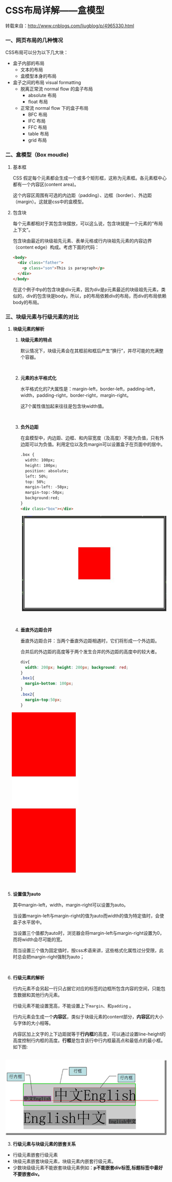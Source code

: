 # CSS布局详解——盒模型

转载来自：http://www.cnblogs.com/liugblog/p/4965330.html



### 一、网页布局的几种情况

CSS布局可以分为以下几大块：

- 盒子内部的布局
  - 文本的布局
  - 盒模型本身的布局
- 盒子之间的布局 visual formatting
  - 脱离正常流 normal flow 的盒子布局
    - absolute 布局
    - float 布局
  - 正常流 normal flow 下的盒子布局
    - BFC 布局
    - IFC 布局
    - FFC 布局
    - table 布局
    - grid 布局



### 二、盒模型（Box moudle)

1. 基本框

   CSS 假定每个元素都会生成一个或多个矩形框，这称为元素框。各元素框中心都有一个内容区(content area)。

   这个内容区周围有可选的内边距（padding）、边框（border）、外边距（margin）。这就是css中的盒模型。

2. 包含块

   每个元素都相对于其包含块摆放，可以这么说，包含块就是一个元素的“布局上下文”。

   包含块由最近的块级祖先元素、表单元格或行内块祖先元素的内容边界（content edge）构成。考虑下面的代码：

   ```html
   <body>
     <div class="father">
       <p class="son">This is paragraph</p>
     </div>
   </body>
   ```

   在这个例子中p的包含块是div元素，因为div是p元素最近的块级祖先元素，类似的，div的包含块是body。所以，p的布局依赖div的布局，而div的布局依赖body的布局。



### 三、块级元素与行级元素的对比

1. **块级元素的解析**

   1. **块级元素的特点**

      默认情况下，块级元素会在其框前和框后产生“换行”，并尽可能的充满整个容器。

      ​

   2. **元素的水平格式化**

      水平格式化的7大属性是：margin-left，border-left，padding-left，width，padding-right，border-right，margin-right。

      这7个属性值加起来往往是包含块width值。

      ​

   3. **负外边距**

      在盒模型中，内边距、边框、和内容宽度（及高度）不能为负值，只有外边距可以为负值。利用定位以及负margin可以设置盒子在页面中的居中。

      ```html
      .box {
        width: 100px; 
        height: 100px; 
        position: absolute; 
        left: 50%; 
        top: 50%; 
        margin-left: -50px; 
        margin-top:-50px;
        background:red;
      }
      <div class="box"></div>
      ```
       ![负外边距居中](https://github.com/Artila/Interview/blob/master/%E8%B5%84%E6%96%99%E6%94%B6%E9%9B%86/img/box1.jpg)

      ​

   4. **垂直外边距合并**

      垂直外边距合并：当两个垂直外边距相遇时，它们将形成一个外边距。

      合并后的外边距的高度等于两个发生合并的外边距的高度中的较大者。

      ```css
      div{
      	width: 200px; height: 200px; background: red; 
      }
      .box1{
      	margin-bottom: 100px;
      }
      .box2{
      	margin-top:50px;
      }
      ```
      ![垂直外边距合并](https://github.com/Artila/Interview/blob/master/%E8%B5%84%E6%96%99%E6%94%B6%E9%9B%86/img/margin1.jpg)

      ​

   5. **设置值为auto**

      其中margin-left，width，margin-right可以设置为auto。

      当设置margin-left与margin-right的值为auto而width的值为特定值时，会使盒子水平居中。

      当设置三个值都为auto时，浏览器会将margin-left与margin-right设置为0，而将width会尽可能的宽。

      而当设置三个值为固定值时，按css术语来讲，这些格式化属性过分受限，此时总会把margin-right强制为auto；

      ​

2. **行级元素的解析**

   行内元素不会另起一行只占据它对应的标签的边框所包含内容的空间，只能包含数据和其他行内元素。

   行级元素不能设置宽高，不能设置上下`margin`、和`padding` 。

   行内元素会生成一个**内容区**，类似于块级元素的content部分，**内容区**的大小与字体的大小相等。

   内容区加上文字的上下边距就等于**行内框**的高度，可以通过设置line-height的高度控制行内框的高度。**行框**是包含该行中行内框最高点和最低点的最小框。如下图:
   
   ![行内元素](https://github.com/Artila/Interview/blob/master/%E8%B5%84%E6%96%99%E6%94%B6%E9%9B%86/img/inline1.png)



3. **行级元素与块级元素的嵌套关系**

- 行级元素嵌套行级元素
- 块级元素嵌套块级元素，块级元素内嵌套行级元素。
- 少数块级级元素不能嵌套块级元素例如：**p不能嵌套div标签,标题标签中最好不要嵌套div。**







